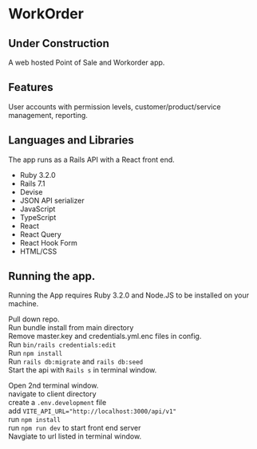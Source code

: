 # WorkOrder

## Under Construction

A web hosted Point of Sale and Workorder app.

## Features

User accounts with permission levels, customer/product/service management, reporting.

## Languages and Libraries

The app runs as a Rails API with a React front end.

- Ruby 3.2.0
- Rails 7.1
- Devise
- JSON API serializer
- JavaScript
- TypeScript
- React
- React Query
- React Hook Form
- HTML/CSS

## Running the app.

Running the App requires Ruby 3.2.0 and Node.JS to be installed on your machine.

Pull down repo.  
Run bundle install from main directory  
Remove master.key and credentials.yml.enc files in config.  
Run `bin/rails credentials:edit`  
Run `npm install`  
Run `rails db:migrate` and `rails db:seed`  
Start the api with `Rails s` in terminal window.

Open 2nd terminal window.  
navigate to client directory  
create a `.env.development` file  
add `VITE_API_URL="http://localhost:3000/api/v1"`  
run `npm install`  
run `npm run dev` to start front end server  
Navgiate to url listed in terminal window.
